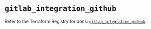 # `gitlab_integration_github`

Refer to the Terraform Registry for docs: [`gitlab_integration_github`](https://registry.terraform.io/providers/gitlabhq/gitlab/16.7.0/docs/resources/integration_github).
